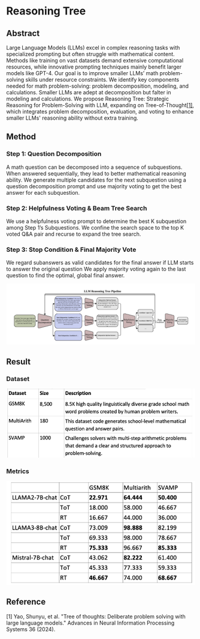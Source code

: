 # Reasoning Tree
## Abstract 
Large Language Models (LLMs) excel in complex reasoning tasks with specialized prompting but often struggle with mathematical content. 
Methods like training on vast datasets demand extensive computational resources, while innovative prompting techniques mainly benefit larger models like GPT-4. 
Our goal is to improve smaller LLMs’ math problem-solving skills under resource constraints. 
We identify key components needed for math problem-solving: problem decomposition, modeling, and calculations. 
Smaller LLMs are adept at decomposition but falter in modeling and calculations. 
We propose Reasoning Tree: Strategic Reasoning for Problem-Solving with LLM, expanding on Tree-of-Thought[[1]](#1), which integrates problem decomposition, 
evaluation, and voting to enhance smaller LLMs' reasoning ability without extra training. 

## Method
### Step 1: Question Decomposition
A math question can be decomposed into a sequence of subquestions. When answered sequentially, they lead to better mathematical reasoning ability.
We generate multiple candidates for the next subquestion using a question decomposition prompt and use majority voting to get the best answer for each subquestion.


### Step 2: Helpfulness Voting & Beam Tree Search
We use a helpfulness voting prompt to determine the best K subquestion among Step 1’s Subquestions. 
We confine the search space to the top K voted Q&A pair and recurse to expand the tree search.


### Step 3: Stop Condition & Final Majority Vote
We regard subanswers as valid candidates for the final answer if LLM starts to answer the original question 
We apply majority voting again to the last question to find the optimal, global final answer.

![](pics/method.png)


## Result
### Dataset
![](pics/dataset.png)


### Metrics
![](pics/metrics.png)


## Reference
<a id="1">[1]</a> 
Yao, Shunyu, et al. "Tree of thoughts: Deliberate problem solving with large language models." Advances in Neural Information Processing Systems 36 (2024).
